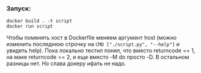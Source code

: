 ### Запуск:

```
docker build . -t script
docker run script
```

Чтобы поменять хост в Dockerfile меняем аргумент host (можно изменить последнюю строчку на ```CMD ["./script.py", "--help"]``` и увидеть help). 
Пока локально тестил понял, что вместо returncode == 1, на маке returncode == 2, и еще вместо -M do просто -D. В остальном разницы нет. Но слава докеру ифать не надо.